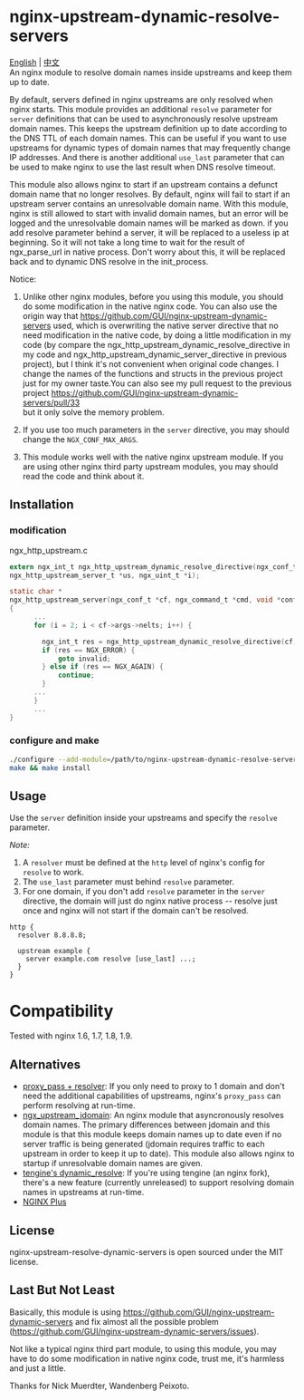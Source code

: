 # nginx-upstream-dynamic-resolve-servers

[English](./README.md)  |  [中文](./README.cn.md)  
An nginx module to resolve domain names inside upstreams and keep them up to date.

By default, servers defined in nginx upstreams are only resolved when nginx starts. This module provides an additional `resolve` parameter for `server` definitions that can be used to asynchronously resolve upstream domain names. This keeps the upstream definition up to date according to the DNS TTL of each domain names. This can be useful if you want to use upstreams for dynamic types of domain names that may frequently change IP addresses. And there is another additional `use_last` parameter that can be used to make nginx to use the last result when DNS resolve timeout.

This module also allows nginx to start if an upstream contains a defunct domain name that no longer resolves. By default, nginx will fail to start if an upstream server contains an unresolvable domain name. With this module, nginx is still allowed to start with invalid domain names, but an error will be logged and the unresolvable domain names will be marked as down. if you add resolve parameter behind a server, it will be replaced to a useless ip at beginning. So it will not take a long time to wait for the result of ngx_parse_url in native process. Don't worry about this, it will be replaced back and to dynamic DNS resolve in the init_process.

Notice: 

1. Unlike other nginx modules, before you using this module, you should do some modification in the native nginx code. You can also use the origin way that https://github.com/GUI/nginx-upstream-dynamic-servers used, which is overwriting the native server directive that no need modification in the native code, by doing a little modification in my code (by compare the ngx_http_upstream_dynamic_resolve_directive in my code and ngx_http_upstream_dynamic_server_directive in previous project), but I think it's not convenient when original code changes. I change the names of the functions and structs in the previous project just for my owner taste.You can also see my pull request to the previous project https://github.com/GUI/nginx-upstream-dynamic-servers/pull/33  
  but it only solve the memory problem.

2. If you use too much parameters in the `server` directive, you may should change the `NGX_CONF_MAX_ARGS`.

3. This module works well with the native nginx upstream module. If you are using other nginx third party upstream modules, you may should read the code and think about it.

## Installation

### modification

ngx_http_upstream.c 

```c
extern ngx_int_t ngx_http_upstream_dynamic_resolve_directive(ngx_conf_t *cf,         /* add */
ngx_http_upstream_server_t *us, ngx_uint_t *i);                                      /* add */

static char *
ngx_http_upstream_server(ngx_conf_t *cf, ngx_command_t *cmd, void *conf)
{
      ...
      for (i = 2; i < cf->args->nelts; i++) {

        ngx_int_t res = ngx_http_upstream_dynamic_resolve_directive(cf, us, &i);  /* add */
        if (res == NGX_ERROR) {                                                   /* add */
            goto invalid;                                                         /* add */
        } else if (res == NGX_AGAIN) {                                            /* add */
            continue;                                                             /* add */
        }                                                                         /* add */
      ...
      }
      ...
}
```

### configure and make
```sh
./configure --add-module=/path/to/nginx-upstream-dynamic-resolve-servers
make && make install
```


## Usage

Use the `server` definition inside your upstreams and specify the `resolve` parameter.

*Note:* 

1. A `resolver` must be defined at the `http` level of nginx's config for `resolve` to work.  
2. The `use_last` parameter must behind `resolve` parameter.  
3. For one domain, if you don't add `resolve` parameter in the `server` directive, the domain will just do nginx native process -- resolve just once and nginx will not start if the domain can't be resolved.

```
http {
  resolver 8.8.8.8;

  upstream example {
    server example.com resolve [use_last] ...;
  }
}
```

# Compatibility

Tested with nginx 1.6, 1.7, 1.8, 1.9.

## Alternatives

- [proxy_pass + resolver](http://nginx.org/en/docs/http/ngx_http_proxy_module.html#proxy_pass): If you only need to proxy to 1 domain and don't need the additional capabilities of upstreams, nginx's `proxy_pass` can perform resolving at run-time.
- [ngx_upstream_jdomain](http://wiki.nginx.org/HttpUpstreamJdomainModule): An nginx module that asyncronously resolves domain names. The primary differences between jdomain and this module is that this module keeps domain names up to date even if no server traffic is being generated (jdomain requires traffic to each upstream in order to keep it up to date). This module also allows nginx to startup if unresolvable domain names are given.
- [tengine's dynamic_resolve](https://github.com/alibaba/tengine/blob/master/docs/modules/ngx_http_upstream_dynamic.md): If you're using tengine (an nginx fork), there's a new feature (currently unreleased) to support resolving domain names in upstreams at run-time.
- [NGINX Plus](http://nginx.com/resources/admin-guide/load-balancer/#resolve)

## License

nginx-upstream-resolve-dynamic-servers is open sourced under the MIT license.

## Last But Not Least

Basically, this module is using https://github.com/GUI/nginx-upstream-dynamic-servers and fix almost all the possible problem (https://github.com/GUI/nginx-upstream-dynamic-servers/issues).

Not like a typical nginx third part module, to using this module, you may have to do some modification in native nginx code, trust me, it's harmless
and just a little.

Thanks for Nick Muerdter, Wandenberg Peixoto.
